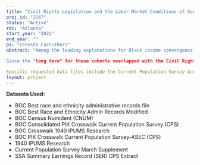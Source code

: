 ```yaml
---
title: "Civil Rights Legislation and the Labor Market Conditions of Southern-born Black Americans"
proj_id: "2547"
status: "Active"
rdc: "Atlanta"
start_year: "2022"
end_year: ""
pi: "Celeste Carruthers"
abstract: "Among the leading explanations for Black income convergence in the 20th century U.S., the improved quality of southern schools and a suite of Civil Rights era employment protections are dominant. We assess the impact of each change, alone and in concert, by following Americans born between 1902 and 1932 through their work lives. Our earlier work indicates that poor school quality was the proximate cause of income inequality for this group at labor market entry in 1940. We merge school quality data from the segregated pre-1940 South with restricted access Census and Social Security earnings data to investigate the long-term legacy of separate and unequal schooling. We take advantage of cross-cohort and geographic variability in the quality of pre-War Black schools, along with teacher salary schedules and Rosenwald school-building campaigns that drove some of that variation quasi-experimentally, to uncover causal effects of school quality on the shape of long-term age-earnings profiles.

Since the "long term" for these cohorts overlapped with the Civil Rights era, we can additionally explore whether there were corrective effects of Civil Rights era legislation, in part by measuring whether the race-specific and race-by-gender-specific returns to school quality and experience changed after the mid-1960s. 

Specific requested data files include the Current Population Survey Annual Social and Economic Supplement (1973 in full and 1979, 1981-1985 if and when available); the corresponding extract of the Social Security Administration's Summary Earnings Record (SSA-SER); the Census Numident File; and the 1940 Census of Population."
layout: project
---
```


**Datasets Used:**

  - BOC Best race and ethnicity administrative records file 
  - BOC Best Race and Ethnicity Admin Records Modified 
  - BOC Census Numident (CNUM) 
  - BOC Consolidated PIK Crosswalk Current Population Survey (CPS) 
  - BOC Crosswalk 1940 IPUMS Research 
  - BOC PIK Crosswalk Current Population Survey-ASEC (CPS) 
  - 1940 IPUMS Research 
  - Current Population Survey March Supplement 
  - SSA Summary Earnings Record (SER) CPS Extract 

